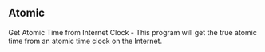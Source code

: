 ## Atomic
Get Atomic Time from Internet Clock - This program will get the true atomic time from an atomic time clock on the Internet.
